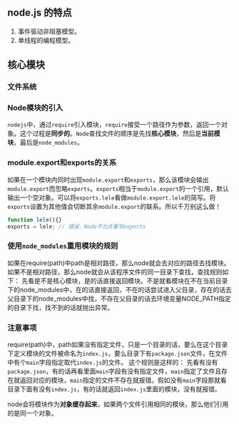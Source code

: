 ## node.js 的特点
1. 事件驱动非阻塞模型。
2. 单线程的编程模型。

## 核心模块

### 文件系统


### Node模块的引入
`nodejs`中，通过`require`引入模块，`require`接受一个路径作为参数，返回一个对象。这个过程是**同步的**。`Node`查找文件的顺序是先找**核心模块**，然后是**当前模块**，最后是`node_modules`。


### module.export和exports的关系
如果在一个模块内同时出现`module.export`和`exports`，那么该模块会输出`module.export`而忽略`exports`。`exports`相当于`module.export`的一个引用，默认输出一个空对象。可以将`exports.lele`看做`module.export.lele`的简写。将`exports`设置为其他值会切断其余`module.export`的联系。所以千万别这么做！

```javascript
function lele(){}
exports = lele; // 错误，Node不允许重写exports
```
### 使用`node_modules`重用模块的规则
如果在require(path)中path是相对路径，那么node就会去对应的路径去找模块。如果不是相对路径，那么node就会从该程序文件的同一目录下查找，查找规则如下：
先看是不是核心模块，是的话直接返回模块。不是就看模块在不在当前目录下的node_modules中，在的话直接返回，不在的话尝试进入父目录，存在的话去父目录下的node_modules中找，不存在父目录的话去环境变量NODE_PATH指定的目录下找，找不到的话就抛出异常。

### 注意事项
require(path)中，path如果没有指定文件，只是一个目录的话，要么在这个目录下定义模块的文件被命名为`index.js`，要么目录下有`package.json`文件，在文件中有个`main`字段指定取代`index.js`的文件。
这个规则是这样的：
先看有没有`package.json`，有的话再看里面`main`字段有没有指定文件，`main`指定了文件且存在就返回对应的模块，`main`指定的文件不存在就报错。假如没有`main`字段那就看目录下面有没有`index.js`，有的话就返回`index.js`里面的模块，没有就报错。

node会将模块作为**对象缓存起来**，如果两个文件引用相同的模块，那么他们引用的是同一个对象。

